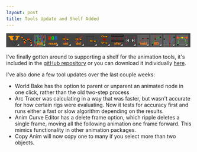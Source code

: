 ```yaml
---
layout: post
title: Tools Update and Shelf Added
---
```


![shelf](https://github.com/morganloomis/morganloomis.github.io/blob/master/images/animationShelf.png)

I've finally gotten around to supporting a shelf for the animation tools, it's included in the [gitHub repository](https://github.com/morganloomis/ml_tools) or you can download it individually [here](https://github.com/morganloomis/ml_tools/blob/master/prefs/shelves/shelf_MLAnim.mel).

I've also done a few tool updates over the last couple weeks:
* World Bake has the option to parent or unparent an animated node in one click, rather than the old two-step process
* Arc Tracer was calculating in a way that was faster, but wasn't accurate for how certain rigs were evaluating. Now it tests for accuracy first and runs either a fast or slow algorithm depending on the results.
* Anim Curve Editor has a delete frame option, which ripple deletes a single frame, moving all the following animation one frame forward. This mimics functionality in other animation packages.
* Copy Anim will now copy one to many if you select more than two objects.
